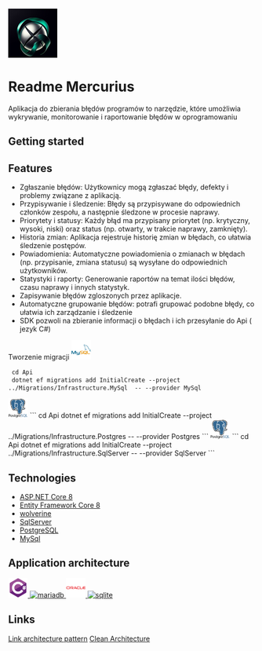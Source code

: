 ![Image Alt text](/images/logo.png)

# Readme Mercurius
Aplikacja do zbierania błędów programów to narzędzie, które umożliwia wykrywanie, 
monitorowanie i raportowanie błędów w oprogramowaniu
## Getting started
## Features

- Zgłaszanie błędów: Użytkownicy mogą zgłaszać błędy, defekty i problemy związane z aplikacją.
- Przypisywanie i śledzenie: Błędy są przypisywane do odpowiednich członków zespołu, a następnie śledzone w procesie naprawy.
- Priorytety i statusy: Każdy błąd ma przypisany priorytet (np. krytyczny, wysoki, niski) oraz status (np. otwarty, w trakcie naprawy, zamknięty).
- Historia zmian: Aplikacja rejestruje historię zmian w błędach, co ułatwia śledzenie postępów.
- Powiadomienia: Automatyczne powiadomienia o zmianach w błędach (np. przypisanie, zmiana statusu) są wysyłane do odpowiednich użytkowników.
- Statystyki i raporty: Generowanie raportów na temat ilości błędów, czasu naprawy i innych statystyk.
- Zapisywanie błędów zgloszonych przez aplikacje.
- Automatyczne grupowanie błędów: potrafi grupować podobne błędy, co ułatwia ich zarządzanie i śledzenie
- SDK pozwoli na zbieranie informacji o błędach i ich przesyłanie do Api ( jezyk C#)

Tworzenie migracji 
 <img src="https://raw.githubusercontent.com/devicons/devicon/master/icons/mysql/mysql-original-wordmark.svg" alt="mysql" width="40" height="40"/>
```
 cd Api
 dotnet ef migrations add InitialCreate --project ../Migrations/Infrastructure.MySql  -- --provider MySql
```
 <img src="https://raw.githubusercontent.com/devicons/devicon/master/icons/postgresql/postgresql-original-wordmark.svg" alt="postgresql" width="40" height="40"/>
```
 cd Api
 dotnet ef migrations add InitialCreate --project ../Migrations/Infrastructure.Postgres  -- --provider Postgres
```
 <img src="https://raw.githubusercontent.com/devicons/devicon/master/icons/postgresql/postgresql-original-wordmark.svg" alt="postgresql" width="40" height="40"/>
```
 cd Api
 dotnet ef migrations add InitialCreate --project ../Migrations/Infrastructure.SqlServer  -- --provider SqlServer
```

## Technologies

* [ASP.NET Core 8](https://docs.microsoft.com/en-us/aspnet/core/introduction-to-aspnet-core)
* [Entity Framework Core 8](https://docs.microsoft.com/en-us/ef/core/)
* [wolverine](https://wolverine.netlify.app/)
* [SqlServer](Microsoft.EntityFrameworkCore.SqlServer)
* [PostgreSQL](Npgsql.EntityFrameworkCore.PostgreSQL)
* [MySql](Pomelo.EntityFrameworkCore.MySql)
## Application architecture



<p align="left"> <a href="https://www.w3schools.com/cs/" target="_blank" rel="noreferrer"> <img src="https://raw.githubusercontent.com/devicons/devicon/master/icons/csharp/csharp-original.svg" alt="csharp" width="40" height="40"/> </a> <a href="https://mariadb.org/" target="_blank" rel="noreferrer"> <img src="https://www.vectorlogo.zone/logos/mariadb/mariadb-icon.svg" alt="mariadb" width="40" height="40"/> </a> <a href="https://www.mysql.com/" target="_blank" rel="noreferrer"> </a> <a href="https://www.oracle.com/" target="_blank" rel="noreferrer"> <img src="https://raw.githubusercontent.com/devicons/devicon/master/icons/oracle/oracle-original.svg" alt="oracle" width="40" height="40"/> </a> <a href="https://www.postgresql.org" target="_blank" rel="noreferrer"> </a> <a href="https://www.sqlite.org/" target="_blank" rel="noreferrer"> <img src="https://www.vectorlogo.zone/logos/sqlite/sqlite-icon.svg" alt="sqlite" width="40" height="40"/> </a> </p>


## Links

[Link architecture pattern](https://github.com/dotnet-architecture/eShopOnWeb)
[Clean Architecture](https://github.com/jasontaylordev/CleanArchitecture)


